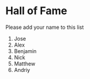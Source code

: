 # Hall of Fame
Please add your name to this list

1. Jose
2. Alex
3. Benjamin
4. Nick
5. Matthew
6. Andriy 

